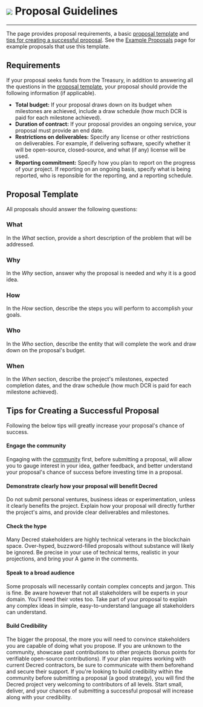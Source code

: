 # <img class="dcr-icon" src="/img/dcr-icons/Politeia.svg" /> Proposal Guidelines

---

The page provides proposal requirements, a basic [proposal template](#proposal-template) and
[tips for creating a successful proposal](#tips-for-creating-a-successful-proposal).
See the [Example Proposals](../../governance/politeia/example-proposals.md) page for
example proposals that use this template.

## Requirements 

If your proposal seeks funds from the Treasury, in addition to answering all the questions 
in the [proposal template](#proposal-template), your proposal should provide the following 
information (if applicable). 

* **Total budget:** If your proposal draws down on its budget when milestones are achieved, 
include a draw schedule (how much DCR is paid for each milestone achieved).
* **Duration of contract:** If your proposal provides an ongoing service, your proposal must
provide an end date.
* **Restrictions on deliverables:** Specify any license or other restrictions on 
deliverables. For example, if delivering software, specify whether it will be open-source, 
closed-source, and what (if any) license will be used. 
* **Reporting commitment:** Specify how you plan to report on the progress of your project. If
reporting on an ongoing basis, specify what is being reported, who is reponsible for the reporting, 
and a reporting schedule.


## Proposal Template

All proposals should answer the following questions:

### What

In the *What* section, provide a short description of the problem that will 
be addressed.

### Why

In the *Why* section, answer why the proposal is needed and why it is
a good idea.

### How

In the *How* section, describe the steps you will perform to accomplish your
goals.

### Who

In the *Who* section, describe the entity that will 
complete the work and draw down on the proposal's budget.

### When

In the *When* section, describe the project's milestones, expected 
completion dates, and the draw schedule (how much DCR is paid for each milestone achieved).

## Tips for Creating a Successful Proposal

Following the below tips will greatly increase your proposal's chance of success. 

#### Engage the community

Engaging with the [community](../../getting-started/beginner-guide.md#community) first, 
before submitting a proposal, will allow you to gauge interest in your idea, gather 
feedback, and better understand your proposal's chance of success before investing time
in a proposal. 

#### Demonstrate clearly how your proposal will benefit Decred

Do not submit personal ventures, business ideas
or experimentation, unless it clearly benefits the project.
Explain how your proposal will directly further the project's aims, and provide
clear deliverables and milestones. 

#### Check the hype

Many Decred stakeholders are highly technical veterans in the 
blockchain space. Over-hyped, buzzword-filled proposals without substance will likely be
ignored. Be precise in your use of technical terms, realistic in your projections, 
and bring your A game in the comments.

#### Speak to a broad audience

Some proposals will necessarily contain complex concepts and jargon. This is fine.
Be aware however that not all stakeholders will be experts in your domain. You'll need 
their votes too. Take part of your proposal to explain any complex ideas in simple,
easy-to-understand language all stakeholders can understand. 


#### Build Credibility

The bigger the proposal, the more you will need to convince stakeholders you 
are capable of doing what you propose. If you are unknown to the community, showcase past 
contributions to other projects (bonus points for verifiable open-source contributions). 
If your plan requires working with current Decred contractors,
be sure to communicate with them beforehand and secure their support. If you're looking to
build credibility within the community before submitting a proposal (a good strategy), 
you will find the Decred project very welcoming to contributors of all levels. Start small, 
deliver, and your chances of submitting a successful proposal will increase along with your
credibility. 

